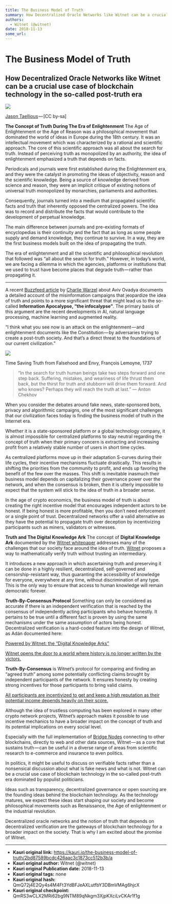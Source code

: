 ```yaml
---
title: The Business Model of Truth
summary: How Decentralized Oracle Networks like Witnet can be a crucial use case of blockchain technology in the so-called post-truth era Jason Taellious — CC by-sa The Concept of Truth During The Era of Enlightenment The Age of Enlightenment or the Age of Reason was a philosophical movement that dominated the world of ideas in Europe during the 18th century. It was an intellectual movement which was characterized by a rational and scientific approach. The core of this scientific approach was all about t
authors:
  - Witnet (@witnet)
date: 2018-11-13
some_url: 
---
```


# The Business Model of Truth


## How Decentralized Oracle Networks like Witnet can be a crucial use case of blockchain technology in the so-called post-truth era

![](https://ipfs.infura.io/ipfs/QmdEy51vweSW7NWCMGDSuD3ECL5qhFtmsuLZqvjpaLiiiT)

[Jason Taellious](https://www.flickr.com/photos/dreamsjung/5987215653) — [CC by-sa]

**The Concept of Truth During The Era of Enlightenment**
The Age of Enlightenment or the Age of Reason was a philosophical movement that dominated the world of ideas in Europe during the 18th century. It was an intellectual movement which was characterized by a rational and scientific approach. The core of this scientific approach was all about the search for truth. Instead of perceiving truth as monopolized by an authority, the idea of enlightenment emphasized a truth that depends on facts.

Periodicals and journals were first established during the Enlightenment era, and they were the catalyst in promoting the ideas of objectivity, reason and the scientific knowledge. Being a source of knowledge derived from science and reason, they were an implicit critique of existing notions of universal truth monopolized by monarchies, parliaments and authorities.

Consequently, journals turned into a medium that propagated scientific facts and truth that inherently opposed the centralized powers. The idea was to record and distribute the facts that would contribute to the development of perpetual knowledge.

The main difference between journals and pre-existing formats of encyclopedias is their continuity and the fact that as long as some people supply and demand knowledge, they continue to survive. In a way, they are the first business models built on the idea of propagating the truth.

The era of enlightenment and all the scientific and philosophical revolution that followed was “all about the search for truth.” However, in today’s world, we are facing a dilemma in which the agencies, platforms or institutions that we used to trust have become places that degrade truth — rather than propagating it.

---

A recent [Buzzfeed article](https://www.buzzfeed.com/charliewarzel/the-terrifying-future-of-fake-news?utm_term=.qvjQ460Qx#.qpNbOZ2bd) by [Charlie Warzel](https://twitter.com/cwarzel) about Aviv Ovadya documents a detailed account of the misinformation campaigns that jeopardize the idea of truth and points to a more significant threat that might lead us to the so-called **Information Apocalypse, “the infocalypse”**. The primary basis of this argument are the recent developments in AI, natural language processing, machine learning and augmented reality.

> 
“I think what you see now is an attack on the enlightenment — and enlightenment documents like the Constitution — by adversaries trying to create a post-truth society. And that’s a direct threat to the foundations of our current civilization.”

![](https://ipfs.infura.io/ipfs/QmPuodNiwhe3ubwmoFEtwoNAAhSst3Q9fVss6Ddf73jYEa)

Time Saving Truth from Falsehood and Envy, François Lemoyne, 1737

> “In the search for truth human beings take two steps forward and one step back. Suffering, mistakes, and weariness of life thrust them back, but the thirst for truth and stubborn will drive them forward. And who knows? Perhaps they will reach the truth at last.”
― Anton Chekhov

When you consider the debates around fake news, state-sponsored bots, privacy and algorithmic campaigns, one of the most significant challenges that our civilization faces today is finding the business model of truth in the Internet era.

Whether it is a state-sponsored platform or a global technology company, it is almost impossible for centralized platforms to stay neutral regarding the concept of truth when their primary concern is extracting and increasing profit from a relatively stable number of users in short time cycles.

As centralized platforms move up in their adaptation S-curves during their life cycles, their incentive mechanisms fluctuate drastically. This results in shifting the priorities from the community to profit, and ends up favoring the benefit of the few over the masses. This shift is inevitable inasmuch their business model depends on capitalizing their governance power over the network, and when the consensus is broken, then it is utterly impossible to expect that the system will stick to the idea of truth in a broader sense.

In the age of crypto economics, the business model of truth is about creating the right incentive model that encourages independent actors to be honest. If being honest is more profitable, then you don’t need enforcement or a single point of trust. Decentralized networks offer a valid alternative as they have the potential to propagate truth over deception by incentivizing participants such as miners, validators or witnesses.

**Truth and The Digital Knowledge Ark**
The concept of **Digital Knowledge Ark** documented by the [Witnet whitepaper](https://witnet.io/static/witnet-whitepaper.pdf) addresses many of the challenges that our society face around the idea of truth. [Witnet](https://witnet.io/#/) proposes a way to mathematically verify truth without trusting an intermediary.

> 
It introduces a new approach in which ascertaining truth and preserving it can be done in a highly resilient, decentralized, self-governed and censorship-resistant way, thus guaranting the accessibility of knowledge for everyone, everywhere at any time, without discrimination of any type. This is the only way to ensure that access to human knowledge will remain democratic forever.

**Truth-By-Consensus Protocol**
Something can only be considered as accurate if there is an independent verification that is reached by the consensus of independently acting participants who behave honestly. It pertains to be true until a different fact is proven by using the same mechanisms under the same assumption of actors being honest. Decentralized verification is a hard-coded feature into the design of Witnet, as Adán documented here:

[Powered by Witnet: the “Digital Knowledge Arks”](https://medium.com/witnet/witnet-and-the-digital-knowledge-arks-28bb4db10a80)

[Witnet opens the door to a world where history is no longer written by the victors.](url)

**Truth-By-Consensus** is Witnet’s protocol for comparing and finding an “agreed truth” among some potentially conflicting claims brought by independent participants of the network. It ensures honesty by creating strong incentives for those participants to bring valid claims.

[All participants are incentivized to get and keep a high reputation as their potential income depends heavily on their score.](url)

Although the idea of trustless computing has been explored in many other crypto network projects, Witnet’s approach makes it possible to use incentive mechanics to have a broader impact on the concept of truth and its potential implications on every social level.

Especially with the full implementation of [Bridge Nodes](https://medium.com/witnet/ethereum-loves-witnet-9a3fd21e6f5c) connecting to other blockchains, directly to web and other data sources, Witnet — as a core that sustains truth — can be useful in a diverse range of areas from scientific research to e-commerce and insurance to even politics.

In politics, it might be useful to discuss on verifiable facts rather than a nonsensical discussion about what is fake news and what is not. Witnet can be a crucial use case of blockchain technology in the so-called post-truth era dominated by populist politicians.

Ideas such as transparency, decentralized governance or open sourcing are the founding ideas behind the blockchain technology. As the technology matures, we expect these ideas start shaping our society and become philosophical movements such as Renaissance, the Age of enlightenment or the industrial revolution.

Decentralized oracle networks and the notion of truth that depends on decentralized verification are the gateways of blockchain technology for a broader impact on the society. That is why I am excited about the promise of Witnet.




---

- **Kauri original link:** https://kauri.io/the-business-model-of-truth/2bd87589bcdc426aac3c1873cc512b3b/a
- **Kauri original author:** Witnet (@witnet)
- **Kauri original Publication date:** 2018-11-13
- **Kauri original tags:** none
- **Kauri original hash:** QmQ72j4E2Qy4s4M4Ft3YdBFJeAXLutfbY3DBmVMAg6hjcX
- **Kauri original checkpoint:** QmRS3wCLX2MRi62bg9NTM89qNkgm3XjpKXciLvCKAr1f1g



